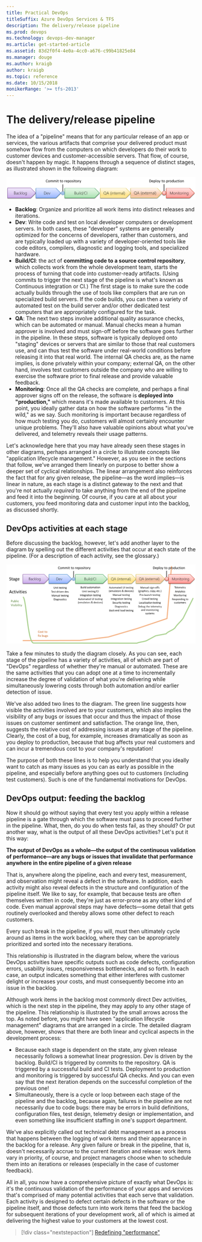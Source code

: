 ```yaml
---
title: Practical DevOps
titleSuffix: Azure DevOps Services & TFS
description: The delivery/release pipeline
ms.prod: devops
ms.technology: devops-dev-manager
ms.article: get-started-article
ms.assetid: 83d2f0f4-4e0a-4cc0-a676-c99b41825e84
ms.manager: douge
ms.author: kraigb
author: kraigb
ms.topic: reference
ms.date: 10/15/2018
monikerRange: '>= tfs-2013'
---
```


# The delivery/release pipeline

The idea of a "pipeline" means that for any particular release of an app or services, the various artifacts that comprise your delivered product must somehow flow from the computers on which developers do their work to customer devices and customer-accessible servers. That flow, of course, doesn't happen by magic. It happens through a sequence of distinct stages, as illustrated shown in the following diagram:

![The basic stages of the delivery/release pipeline](media/04-pipeline-01-basic.png)

- **Backlog**: Organize and prioritize all work items into distinct releases and iterations.
- **Dev**: Write code and test on local developer computers or development servers. In both cases, these "developer" systems are generally optimized for the concerns of developers, rather than customers, and are typically loaded up with a variety of developer-oriented tools like code editors, compilers, diagnostic and logging tools, and specialized hardware.
- **Build/CI**: the act of **committing code to a source control repository**, which collects work from the whole development team, starts the process of turning that code into customer-ready artifacts. (Using commits to trigger the next stage of the pipeline is what's known as Continuous integration or CI.) The first stage is to make sure the code actually builds through the use of tools like compilers that are run on specialized build servers. If the code builds, you can then a variety of automated test on the build server and/or other dedicated test computers that are appropriately configured for the task.
- **QA**: The next two steps involve additional quality assurance checks, which can be automated or manual. Manual checks mean a human approver is involved and must sign-off before the software goes further in the pipeline. In these steps, software is typically deployed onto "staging" devices or servers that are similar to those that real customers use, and can thus test the software under real-world conditions before releasing it into that real world. The internal QA checks are, as the name implies, is done privately within your company; external QA, on the other hand, involves test customers outside the company who are willing to exercise the software prior to final release and provide valuable feedback.
- **Monitoring**: Once all the QA checks are complete, and perhaps a final approver signs off on the release, the software is **deployed into "production,"** which means it's made available to customers. At this point, you ideally gather data on how the software performs "in the wild," as we say. Such monitoring is important because regardless of how much testing you do, customers will almost certainly encounter unique problems. They'll also have valuable opinions about what you've delivered, and telemetry reveals their usage patterns.

Let's acknowledge here that you may have already seen these stages in other diagrams, perhaps arranged in a circle to illustrate concepts like "application lifecycle management." However, as you see in the sections that follow, we've arranged them linearly on purpose to better show a deeper set of cyclical relationships. The linear arrangement also reinforces the fact that for any given release, the pipeline&mdash;as the word implies&mdash;is linear in nature, as each stage is a distinct gateway to the next and that you're not actually *required* to take anything from the end of the pipeline and feed it into the beginning. Of course, if you care at all about your customers, you feed monitoring data and customer input into the backlog, as discussed shortly.

## DevOps activities at each stage

Before discussing the backlog, however, let's add another layer to the diagram by spelling out the different activities that occur at each state of the pipeline. (For a description of each activity, see the glossary.)

![DeOps activities at each stage in the pipeline](media/04-pipeline-02-activities.png)

Take a few minutes to study the diagram closely. As you can see, each stage of the pipeline has a variety of activities, all of which are part of "DevOps" regardless of whether they're manual or automated. These are the same activities that you can adopt one at a time to incrementally increase the degree of validation of what you're delivering while simultaneously lowering costs through both automation and/or earlier detection of issue.

We've also added two lines to the diagram. The green line suggests how visible the activities involved are to your customers, which also implies the visibility of any bugs or issues that occur and thus the impact of those issues on customer sentiment and satisfaction. The orange line, then, suggests the relative cost of addressing issues at any stage of the pipeline. Clearly, the cost of a bug, for example, increases dramatically as soon as you deploy to production, because that bug affects your real customers and can incur a tremendous cost to your company's reputation!

The purpose of both these lines is to help you understand that you ideally want to catch as many issues as you can as early as possible in the pipeline, and especially before anything goes out to customers (including test customers). Such is one of the fundamental motivations for DevOps.

## DevOps output: feeding the backlog

Now it should go without saying that every test you apply within a release pipeline is a gate through which the software must pass to proceed further in the pipeline. What, then, do you do when tests fail, as they should? Or put another way, what is the output of all these DevOps activities? Let's put it this way:

**The output of DevOps as a whole&mdash;the output of the continuous validation of performance&mdash;are any bugs or issues that invalidate that performance anywhere in the entire pipeline of a given release**

That is, anywhere along the pipeline, each and every test, measurement, and observation might reveal a defect in the software. In addition, each activity might also reveal defects in the structure and configuration of the pipeline itself. We like to say, for example, that because tests are often themselves written in code, they're just as error-prone as any other kind of code. Even manual approval steps may have defects&mdash;some detail that gets routinely overlooked and thereby allows some other defect to reach customers.

Every such break in the pipeline, if you will, must then ultimately cycle around as items in the work backlog, where they can be appropriately prioritized and sorted into the necessary iterations.

This relationship is illustrated in the diagram below, where the various DevOps activities have specific outputs such as code defects, configuration errors, usability issues, responsiveness bottlenecks, and so forth. In each case, an output indicates something that either interferes with customer delight or increases your costs, and must consequently become into an issue in the backlog.

Although work items in the backlog most commonly direct Dev activities, which is the next step in the pipeline, they may apply to any other stage of the pipeline. This relationship is illustrated by the small arrows across the top.
As noted before, you might have seen "application lifecycle management" diagrams that are arranged in a circle. The detailed diagram above, however, shows that there are both linear and cyclical aspects in the development process:

- Because each stage is dependent on the state, any given release necessarily follows a somewhat linear progression. Dev is driven by the backlog. Build/CI is triggered by commits to the repository. QA is triggered by a successful build and CI tests. Deployment to production and monitoring is triggered by successful QA checks. And you can even say that the next iteration depends on the successful completion of the previous one! 
- Simultaneously, there is a cycle or loop between each stage of the pipeline and the backlog, because again, failures in the pipeline are not necessarily due to code bugs: there may be errors in build definitions, configuration files, test design, telemetry design or implementation, and even something like insufficient staffing in one's support department.

We've also explicitly called out technical debt management as a process that happens between the logging of work items and their appearance in the backlog for a release. Any given failure or break in the pipeline, that is, doesn't necessarily accrue to the current iteration and release: work items vary in priority, of course, and project managers choose when to schedule them into an iterations or releases (especially in the case of customer feedback).

All in all, you now have a comprehensive picture of exactly what DevOps is: it's the continuous validation of the performance of your apps and services that's comprised of many potential activities that each serve that validation. Each activity is designed to defect certain defects in the software or the pipeline itself, and those defects turn into work items that feed the backlog for subsequent iterations of your development work, all of which is aimed at delivering the highest value to your customers at the lowest cost.

> [!div class="nextstepaction"]
> [Redefining "performance"](azure-devops-guide-for-managers-03-redefining-performance.md)
